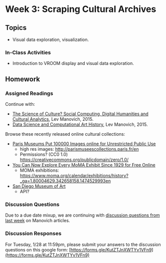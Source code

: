 # Week 3: Scraping Cultural Archives

## Topics

* Visual data exploration, visualization.

### In-Class Activities

* Introduction to VROOM display and visual data exploration.

## Homework

### Assigned Readings

Continue with:

* [The Science of Culture? Social Computing, Digital Humanities and Cultural Analytics](http://manovich.net/content/04-projects/088-cultural-analytics-social-computing/cultural_analytics_article_final.pdf), Lev Manovich, 2015. 
* [Data Science and Computational Art History](http://manovich.net/content/04-projects/087-data-science/manovich_digital_art_history.pdf), Lev Manovich, 2015.

Browse these recently released online cultural collections:
* [Paris Museums Put 100000 Images online for Unrestricted Public Use](https://kottke.org/20/01/paris-museums-put-100000-images-online-for-unrestricted-public-use?fbclid=IwAR2PvXu2t8tF5c62R9TneZ83KW1klLtr9YjHQz8T7jddY-6AWFxGqlPjs5A)
  * high res images: http://parismuseescollections.paris.fr/en
  * Permissions? (CC0 1.0) https://creativecommons.org/publicdomain/zero/1.0/
* [You Can Now Explore Every MoMA Exhibit Since 1929 for Free Online](https://mymodernmet.com/museum-of-modern-art-exhibition-history/?fbclid=IwAR3LkAPAXmDJ4C9zJn6ujfmhh2zNp6GJL9ysHTMgoKPS5ARp8jx3EklaIUk)
  * MOMA exhibitions: https://www.moma.org/calendar/exhibitions/history?_ga=1.80004629.342658158.1474529993en 
* [San Diego Museum of Art](https://www.sdmart.org/collections/)
  * API?

### Discussion Questions

Due to a due date mixup, we are continuing with [discussion questions from last week](https://github.com/roberttwomey/DSC180A-Quantifying-Style/blob/master/02-Cultural_Analytics.md#discussion-questions) on Manovich articles.

### Discussion Responses

For Tuesday, 1/28 at 11:59pm, please submit your answers to the discussion questions on this google form: [https://forms.gle/KutZTJnXWTYv1VFn9](https://forms.gle/KutZTJnXWTYv1VFn9)
